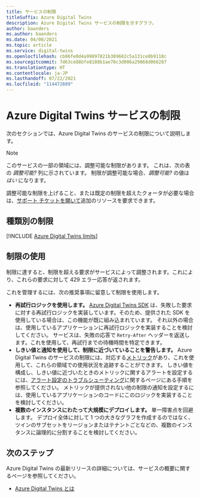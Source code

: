 ```yaml
---
title: サービスの制限
titleSuffix: Azure Digital Twins
description: Azure Digital Twins サービスの制限を示すグラフ。
author: baanders
ms.author: baanders
ms.date: 04/08/2021
ms.topic: article
ms.service: digital-twins
ms.openlocfilehash: cb86fe0d4a99897821b389682c5a131ce0b9118c
ms.sourcegitcommit: 7d63ce88bfe8188b1ae70c3d006a29068d066287
ms.translationtype: HT
ms.contentlocale: ja-JP
ms.lasthandoff: 07/22/2021
ms.locfileid: "114472889"
---
```

# <a name="azure-digital-twins-service-limits"></a>Azure Digital Twins サービスの制限

次のセクションでは、Azure Digital Twins のサービスの制限について説明します。

> [!NOTE]
> このサービスの一部の領域には、調整可能な制限があります。 これは、次の表の *調整可能?* 列に示されています。 制限が調整可能な場合、*調整可能?* の値は *はい* になります。
>
> 調整可能な制限を上げること、または既定の制限を超えたクォータが必要な場合は、[サポート チケットを開いて](https://ms.portal.azure.com/#blade/Microsoft_Azure_Support/HelpAndSupportBlade/newsupportrequest)追加のリソースを要求できます。

## <a name="limits-by-type"></a>種類別の制限

[!INCLUDE [Azure Digital Twins limits](../../includes/digital-twins-limits.md)]

## <a name="working-with-limits"></a>制限の使用

制限に達すると、制限を超える要求がサービスによって調整されます。これにより、これらの要求に対して 429 エラー応答が返されます。

これを管理するには、次の推奨事項に留意して制限を使用します。
* **再試行ロジックを使用します。** [Azure Digital Twins SDK](concepts-apis-sdks.md) は、失敗した要求に対する再試行ロジックを実装しています。そのため、提供された SDK を使用している場合は、この機能が既に組み込まれています。 それ以外の場合は、使用しているアプリケーションに再試行ロジックを実装することを検討してください。 サービスは、失敗の応答で `Retry-After` ヘッダーを返送します。これを使用して、再試行までの待機時間を特定できます。
* **しきい値と通知を使用して、制限に近づいていることを警告します。** Azure Digital Twins のサービスの制限には、対応する[メトリック](troubleshoot-metrics.md)があり、これを使用して、これらの領域での使用状況を追跡することができます。 しきい値を構成し、しきい値に近づいたときのメトリックに関するアラートを設定するには、[アラート設定のトラブルシューティング](troubleshoot-alerts.md)に関するページにある手順を参照してください。 メトリックが提供されない他の制限の通知を設定するには、使用しているアプリケーションのコードにこのロジックを実装することを検討してください。
* **複数のインスタンスにわたって大規模にデプロイします。** 単一障害点を回避します。 デプロイ全体に対して 1 つの大きなグラフを作成するのではなく、ツインのサブセットをリージョンまたはテナントごとなどの、複数のインスタンスに論理的に分割することを検討してください。 

## <a name="next-steps"></a>次のステップ

Azure Digital Twins の最新リリースの詳細については、サービスの概要に関するページを参照してください。
* [Azure Digital Twins とは](overview.md)
